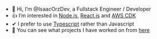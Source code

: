 - 👋 Hi, I’m @IsaacOrzDev, a Fullstack Engineer / Developer
- 👍 I’m interested in [Node.js](https://nodejs.org/), [React.js](https://reactjs.org/) and [AWS CDK](https://aws.amazon.com/cdk/?nc1=h_ls)
- ✔ I prefer to use [Typescript](https://www.typescriptlang.org/) rather than Javascript
- 👀 You can see what projects I have worked on from [here](https://personal.isaacdev.net)
